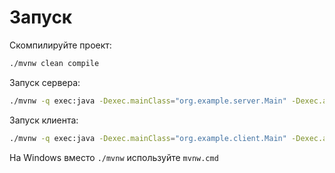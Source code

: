 # Запуск
Скомпилируйте проект:
```bash
./mvnw clean compile
```

Запуск сервера:
```bash
./mvnw -q exec:java -Dexec.mainClass="org.example.server.Main" -Dexec.args="порт_сервера waitPeriod"
```

Запуск клиента:
```bash
./mvnw -q exec:java -Dexec.mainClass="org.example.client.Main" -Dexec.args="ip_сервера порт_сервера"
```

На Windows вместо `./mvnw` используйте `mvnw.cmd`
